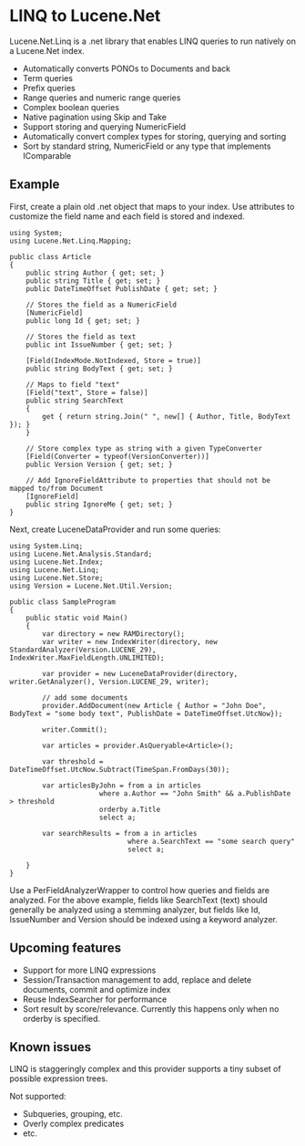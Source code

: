 LINQ to Lucene.Net
=====

Lucene.Net.Linq is a .net library that enables LINQ queries to run natively on a Lucene.Net index.

* Automatically converts PONOs to Documents and back
* Term queries
* Prefix queries
* Range queries and numeric range queries
* Complex boolean queries
* Native pagination using Skip and Take
* Support storing and querying NumericField 
* Automatically convert complex types for storing, querying and sorting
* Sort by standard string, NumericField or any type that implements IComparable


Example
----------

First, create a plain old .net object that maps to your index. Use attributes to customize
the field name and each field is stored and indexed.

    using System;
    using Lucene.Net.Linq.Mapping;

    public class Article
    {
        public string Author { get; set; }
        public string Title { get; set; }
        public DateTimeOffset PublishDate { get; set; }

        // Stores the field as a NumericField
        [NumericField]
        public long Id { get; set; }

        // Stores the field as text
        public int IssueNumber { get; set; }

        [Field(IndexMode.NotIndexed, Store = true)]
        public string BodyText { get; set; }

        // Maps to field "text"
        [Field("text", Store = false)]
        public string SearchText
        {
            get { return string.Join(" ", new[] { Author, Title, BodyText }); }
        }

        // Store complex type as string with a given TypeConverter
        [Field(Converter = typeof(VersionConverter))]
        public Version Version { get; set; }

        // Add IgnoreFieldAttribute to properties that should not be mapped to/from Document
        [IgnoreField]
        public string IgnoreMe { get; set; }
    }

Next, create LuceneDataProvider and run some queries:

    using System.Linq;
    using Lucene.Net.Analysis.Standard;
    using Lucene.Net.Index;
    using Lucene.Net.Linq;
    using Lucene.Net.Store;
    using Version = Lucene.Net.Util.Version;

    public class SampleProgram
    {
        public static void Main()
        {
            var directory = new RAMDirectory();
            var writer = new IndexWriter(directory, new StandardAnalyzer(Version.LUCENE_29), IndexWriter.MaxFieldLength.UNLIMITED);

            var provider = new LuceneDataProvider(directory, writer.GetAnalyzer(), Version.LUCENE_29, writer);

            // add some documents
            provider.AddDocument(new Article { Author = "John Doe", BodyText = "some body text", PublishDate = DateTimeOffset.UtcNow});

            writer.Commit();

            var articles = provider.AsQueryable<Article>();

            var threshold = DateTimeOffset.UtcNow.Subtract(TimeSpan.FromDays(30));

            var articlesByJohn = from a in articles
                          where a.Author == "John Smith" && a.PublishDate > threshold
                          orderby a.Title
                          select a;

            var searchResults = from a in articles
                                 where a.SearchText == "some search query"
                                 select a;

        }
    }

Use a PerFieldAnalyzerWrapper to control how queries and fields are analyzed. For the above example, fields like SearchText (text) should
generally be analyzed using a stemming analyzer, but fields like Id, IssueNumber and Version should be indexed using a keyword analyzer.

Upcoming features
-----------------

* Support for more LINQ expressions
* Session/Transaction management to add, replace and delete documents, commit and optimize index
* Reuse IndexSearcher for performance
* Sort result by score/relevance. Currently this happens only when no orderby is specified.

Known issues 
------------

LINQ is staggeringly complex and this provider supports a tiny subset of possible expression trees.

Not supported:

* Subqueries, grouping, etc.
* Overly complex predicates
* etc.

